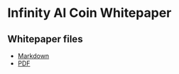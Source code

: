 # Infinity AI Coin Whitepaper

## Whitepaper files

- [Markdown](WhitePaper.md)
- [PDF](infinity-whitepaper.pdf)